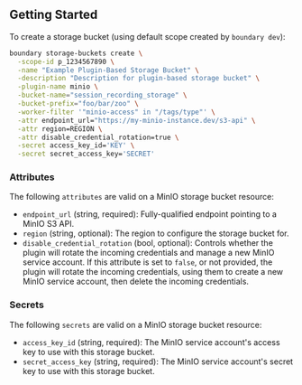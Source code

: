 ## Getting Started

To create a storage bucket (using default scope created by `boundary dev`):

```bash
boundary storage-buckets create \
  -scope-id p_1234567890 \
  -name "Example Plugin-Based Storage Bucket" \
  -description "Description for plugin-based storage bucket" \
  -plugin-name minio \
  -bucket-name="session_recording_storage" \
  -bucket-prefix="foo/bar/zoo" \
  -worker-filter '"minio-access" in "/tags/type"' \
  -attr endpoint_url="https://my-minio-instance.dev/s3-api" \
  -attr region=REGION \
  -attr disable_credential_rotation=true \
  -secret access_key_id='KEY' \
  -secret secret_access_key='SECRET'
```

### Attributes

The following `attributes` are valid on a MinIO storage bucket resource:

- `endpoint_url` (string, required): Fully-qualified endpoint pointing to a
  MinIO S3 API.
- `region` (string, optional): The region to configure the storage bucket for.
- `disable_credential_rotation` (bool, optional): Controls whether the plugin
  will rotate the incoming credentials and manage a new MinIO service account.
  If this attribute is set to `false`, or not provided, the plugin will rotate
  the incoming credentials, using them to create a new MinIO service account,
  then delete the incoming credentials.

### Secrets

The following `secrets` are valid on a MinIO storage bucket resource:

- `access_key_id` (string, required): The MinIO service account's access key to
  use with this storage bucket.
- `secret_access_key` (string, required): The MinIO service account's secret key
  to use with this storage bucket.
